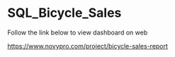 # SQL_Bicycle_Sales
Follow the link below to view dashboard on web


https://www.novypro.com/project/bicycle-sales-report
